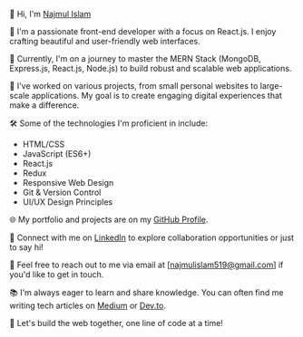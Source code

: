 👋 Hi, I'm [Najmul Islam](https://github.com/najmul-islam)

👀 I'm a passionate front-end developer with a focus on React.js. I enjoy crafting beautiful and user-friendly web interfaces.

🌱 Currently, I'm on a journey to master the MERN Stack (MongoDB, Express.js, React.js, Node.js) to build robust and scalable web applications.

💼 I've worked on various projects, from small personal websites to large-scale applications. My goal is to create engaging digital experiences that make a difference.

🛠️ Some of the technologies I'm proficient in include:
   - HTML/CSS
   - JavaScript (ES6+)
   - React.js
   - Redux
   - Responsive Web Design
   - Git & Version Control
   - UI/UX Design Principles

🌐 My portfolio and projects are on my [GitHub Profile](https://github.com/najmul-islam).

🔗 Connect with me on [LinkedIn](https://www.linkedin.com/in/najmulislam519/) to explore collaboration opportunities or just to say hi!

📧 Feel free to reach out to me via email at [najmulislam519@gmail.com] if you'd like to get in touch.

📚 I'm always eager to learn and share knowledge. You can often find me writing tech articles on [Medium](https://medium.com/@najmul-islam) or [Dev.to](https://dev.to/najmul-islam).

🌟 Let's build the web together, one line of code at a time!



<!---
najmul-islam/najmul-islam is a ✨ special ✨ repository because its `README.md` (this file) appears on your GitHub profile.
You can click the Preview link to take a look at your changes.
--->
